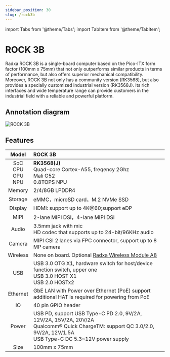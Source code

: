 ```yaml
---
sidebar_position: 30
slug: /rock3b
---
```


import Tabs from '@theme/Tabs';
import TabItem from '@theme/TabItem';

# ROCK 3B

Radxa ROCK 3B is a single-board computer based on the Pico-ITX form factor (100mm x 75mm) that not only outperforms similar products in terms of performance, but also offers superior mechanical compatibility.
Moreover, ROCK 3B not only has a community version (RK3568), but also provides a specially customized industrial version (RK3568J). Its rich interfaces and wide temperature range can provide customers in the industrial field with a reliable and powerful platform.

## Annotation diagram

![ROCK 3B](/img/rock3/3b/rock3b-interfaces.webp)

## Features

|            Model            | ROCK 3B                                                                                                                                                                  |
| :-------------------------: | :----------------------------------------------------------------------------------------------------------------------------------------------------------------------- |
| SoC<br/>CPU<br/>GPU<br/>NPU | **RK3568(J)**<br/>Quad-core Cortex-A55, freqency 2Ghz<br/>Mali G52<br/>0.8TOPS NPU                                                                                       |
|           Memory            | 2/4/8GB LPDDR4                                                                                                                                                           |
|           Storage           | eMMC，microSD card，M.2 NVMe SSD                                                                                                                                         |
|           Display           | HDMI: support up to 4K@60;support eDP                                                                                                                                    |
|            MIPI             | 2-lane MIPI DSI，4-lane MIPI DSI                                                                                                                                         |
|            Audio            | 3.5mm jack with mic<br/>HD codec that supports up to 24-bit/96KHz audio                                                                                                  |
|           Camera            | MIPI CSI 2 lanes via FPC connector, support up to 8 MP camera                                                                                                            |
|          Wireless           | None on board. Optional [Radxa Wireless Module A8](/accessories/wireless-a8)                                                                                             |
|             USB             | USB 3.0 OTG X1, hardware switch for host/device function switch, upper one<br/>USB 3.0 HOST X1<br/>USB 2.0 HOSTx2                                                        |
|          Ethernet           | GbE LAN with Power over Ethernet (PoE) support<br/>additional HAT is required for powering from PoE                                                                      |
|             IO              | 40 pin GPIO header                                                                                                                                                       |
|            Power            | USB PD, support USB Type-C PD 2.0, 9V/2A, 12V/2A, 15V/2A, 20V/2A<br/>Qualcomm® Quick ChargeTM: support QC 3.0/2.0, 9V/2A, 12V/1.5A<br/>USB Type-C DC 5.3~12V power supply |
|            Size             | 100mm x 75mm                                                                                                                                                             |
